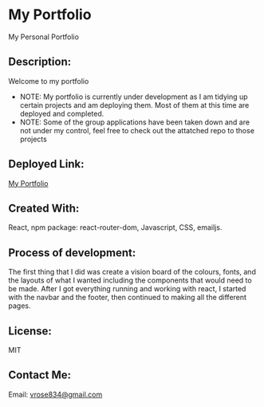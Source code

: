 # My Portfolio
My Personal Portfolio

## Description:
Welcome to my portfolio
- NOTE: My portfolio is currently under development as I am tidying up certain projects and am deploying them. Most of them at this time are deployed and completed. 
- NOTE: Some of the group applications have been taken down and are not under my control, feel free to check out the attatched repo to those projects

## Deployed Link:
[My Portfolio](https://reactportfolio-olio.onrender.com)

## Created With:
React, npm package: react-router-dom, Javascript, CSS, emailjs.

## Process of development:
The first thing that I did was create a vision board of the colours, fonts, and the layouts of what I wanted including the components that would need to be made. After I got everything running and working with react, I started with the navbar and the footer, then continued to making all the different pages. 

## License:
MIT

## Contact Me:
Email: vrose834@gmail.com
